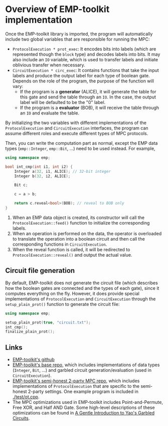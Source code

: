 # Overview of EMP-toolkit implementation

Once the EMP-toolkit library is imported, the program will automatically include two global variables that are responsible for running the MPC:

- `ProtocolExecution * prot_exec`: It encodes bits into labels (which are represented though the `block` type) and decodes labels into bits. It may also include an `IO` variable, which is used to transfer labels and initiate oblivious transfer when necessary.
- `CircuitExecution * circ_exec`: It contains functions that take the input labels and produce the output label for each type of boolean gate. Depends on the role of the program, the purpose of the function will vary:
  - If the program is a **generator** (ALICE), it will generate the table for this gate and send the table through an `IO`. In the case, the output label will be defaulted to be the "0" label.
  - If the program is a **evaluator** (BOB), it will receive the table through an `IO` and evaluate the table. 

By initializing the two variables with different implementations of the `ProtocolExecution` and `CircuitExecution` interfaces, the program can assume different roles and execute different types of MPC protocols.

Then, you can write the computation part as normal, except the EMP data types (`emp::Integer`, `emp::Bit`, ...) need to be used instead. For example, 

```c++
using namespace emp;

bool int_cmp(int i1, int i2) {
    Integer a(32, i1, ALICE); // 32-bit integer
    Integer b(32, i2, ALICE);

    Bit c;

    c = a > b;

    return c.reveal<bool>(BOB); // reveal to BOB only
}
```


1. When an EMP data object is created, its constructor will call the `ProtocolExecution::feed()` function to initialize the corresponding labels. 
2. When an operation is performed on the data, the operator is overloaded to translate the operation into a boolean circuit and then call the corresponding functions in `CircuitExecution`.
3. When the reveal function is called, it will be redirected to `ProtocolExecution::reveal()` and output the actual value.

## Circuit file generation

By default, EMP-toolkit does not generate the circuit file (which describes how the boolean gates are connected and the types of each gate), since it computes everything on the fly. However, it does provide special implementations of `ProtocolExecution` and `CircuitExecution` through the `setup_plain_prot()` function to generate the circuit file:

```c++
using namespace emp;

setup_plain_prot(true, "circuit.txt");
int_cmp();
finalize_plain_prot();
```

## Links

- [EMP-toolkit's github](https://github.com/emp-toolkit)
- [EMP-toolkit's base repo](https://github.com/emp-toolkit/emp-tool), which includes implementations of data types (`Integer`, `Bit`, ...) and garbled circuit generation/evaluation (used in `CircuitExecution`). 
- [EMP-toolkit's semi-honest 2-party MPC repo](https://github.com/emp-toolkit/emp-sh2pc), which includes implementations of `ProtocolExecution` that are specific to the semi-honest 2-party settings. One example program is included in [./test/ot.cpp](test/ot.cpp).
- The MPC optimizations used in EMP-toolkit includes Point-and-Permute, Free XOR, and Half AND Gate. Some high-level descriptions of these optimizations can be found in [A Gentle Introduction to Yao's Garbled Circuits](http://web.mit.edu/sonka89/www/papers/2017ygc.pdf).
